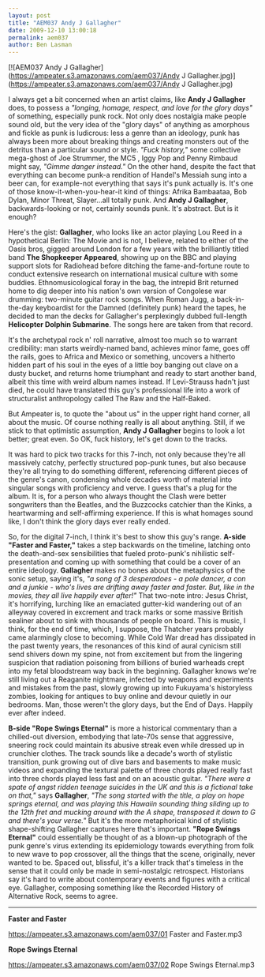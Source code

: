 ```yaml
---
layout: post
title: "AEM037 Andy J Gallagher"
date: 2009-12-10 13:00:18
permalink: aem037
author: Ben Lasman
---
```

[![AEM037 Andy J Gallagher](https://ampeater.s3.amazonaws.com/aem037/Andy J Gallagher.jpg)](https://ampeater.s3.amazonaws.com/aem037/Andy J Gallagher.jpg)

I always get a bit concerned when an artist claims, like **Andy J Gallagher** does, to possess a _"longing, homage, respect, and love for the glory days"_ of something, especially punk rock. Not only does nostalgia make people sound old, but the very idea of the "glory days" of anything as amorphous and fickle as punk is ludicrous: less a genre than an ideology, punk has always been more about breaking things and creating monsters out of the detritus than a particular sound or style. _"Fuck history,"_ some collective mega-ghost of Joe Strummer, the MC5 , Iggy Pop and Penny Rimbaud might say, _"Gimme danger instead."_ On the other hand, despite the fact that everything can become punk-a rendition of Handel's Messiah sung into a beer can, for example-not everything that says it's punk actually is. It's one of those know-it-when-you-hear-it kind of things: Afrika Bambaataa, Bob Dylan, Minor Threat, Slayer...all totally punk. And **Andy J Gallagher**, backwards-looking or not, certainly sounds punk. It's abstract. But is it enough?

<!-- more -->

Here's the gist: **Gallagher**, who looks like an actor playing Lou Reed in a hypothetical Berlin: The Movie and is not, I believe, related to either of the Oasis bros, gigged around London for a few years with the brilliantly titled band **The Shopkeeper Appeared**, showing up on the BBC and playing support slots for Radiohead before ditching the fame-and-fortune route to conduct extensive research on international musical culture with some buddies. Ethnomusicological foray in the bag, the intrepid Brit returned home to dig deeper into his nation's own version of Congolese war drumming: two-minute guitar rock songs. When Roman Jugg, a back-in-the-day keyboardist for the Damned (definitely punk) heard the tapes, he decided to man the decks for Gallagher's perplexingly dubbed full-length **Helicopter Dolphin Submarine**. The songs here are taken from that record.

It's the archetypal rock n' roll narrative, almost too much so to warrant credibility: man starts weirdly-named band, achieves minor fame, goes off the rails, goes to Africa and Mexico or something, uncovers a hitherto hidden part of his soul in the eyes of a little boy banging out clave on a dusty bucket, and returns home triumphant and ready to start another band, albeit this time with weird album names instead. If Levi-Strauss hadn't just died, he could have translated this guy's professional life into a work of structuralist anthropology called The Raw and the Half-Baked.

But Ampeater is, to quote the "about us" in the upper right hand corner, all about the music. Of course nothing really is all about anything. Still, if we stick to that optimistic assumption, **Andy J Gallagher** begins to look a lot better; great even. So OK, fuck history, let's get down to the tracks.

It was hard to pick two tracks for this 7-inch, not only because they're all massively catchy, perfectly structured pop-punk tunes, but also because they're all trying to do something different, referencing different pieces of the genre's canon, condensing whole decades worth of material into singular songs with proficiency and verve. I guess that's a plug for the album. It is, for a person who always thought the Clash were better songwriters than the Beatles, and the Buzzcocks catchier than the Kinks, a heartwarming and self-affirming experience. If this is what homages sound like, I don't think the glory days ever really ended.

So, for the digital 7-inch, I think it's best to show this guy's range. **A-side "Faster and Faster,"** takes a step backwards on the timeline, latching onto the death-and-sex sensibilities that fueled proto-punk's nihilistic self-presentation and coming up with something that could be a cover of an entire ideology. **Gallagher** makes no bones about the metaphysics of the sonic setup, saying it's, _"a song of 3 desperadoes - a pole dancer, a con and a junkie - who's lives are drifting away faster and faster. But, like in the movies, they all live happily ever after!"_ That two-note intro: Jesus Christ, it's horrifying, lurching like an emaciated gutter-kid wandering out of an alleyway covered in excrement and track marks or some massive British sealiner about to sink with thousands of people on board. This is music, I think, for the end of time, which, I suppose, the Thatcher years probably came alarmingly close to becoming. While Cold War dread has dissipated in the past twenty years, the resonances of this kind of aural cynicism still send shivers down my spine, not from excitement but from the lingering suspicion that radiation poisoning from billions of buried warheads crept into my fetal bloodstream way back in the beginning. Gallagher knows we're still living out a Reaganite nightmare, infected by weapons and experiments and mistakes from the past, slowly growing up into Fukuyama's historyless zombies, looking for antiques to buy online and devour quietly in our bedrooms. Man, those weren't the glory days, but the End of Days. Happily ever after indeed.

**B-side "Rope Swings Eternal"** is more a historical commentary than a chilled-out diversion, embodying that late-70s sense that aggressive, sneering rock could maintain its abusive streak even while dressed up in crunchier clothes. The track sounds like a decade's worth of stylistic transition, punk growing out of dive bars and basements to make music videos and expanding the textural palette of three chords played really fast into three chords played less fast and on an acoustic guitar. _"There were a spate of angst ridden teenage suicides in the UK and this is a fictional take on that,"_ says **Gallagher**, _"The song started with the title, a play on hope springs eternal, and was playing this Hawaiin sounding thing sliding up to the 12th fret and mucking around with the A shape, transposed it down to G and there's your verse."_ But it's the more metaphorical kind of stylistic shape-shifting Gallagher captures here that's important. **"Rope Swings Eternal"** could essentially be thought of as a blown-up photograph of the punk genre's virus extending its epidemiology towards everything from folk to new wave to pop crossover, all the things that the scene, originally, never wanted to be. Spaced out, blissful, it's a killer track that's timeless in the sense that it could only be made in semi-nostalgic retrospect. Historians say it's hard to write about contemporary events and figures with a critical eye. Gallagher, composing something like the Recorded History of Alternative Rock, seems to agree.

---

**Faster and Faster**

https://ampeater.s3.amazonaws.com/aem037/01 Faster and Faster.mp3

**Rope Swings Eternal**

https://ampeater.s3.amazonaws.com/aem037/02 Rope Swings Eternal.mp3

